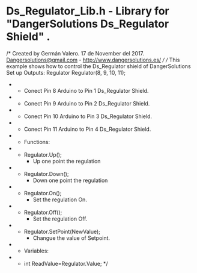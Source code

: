  # Ds_Regulator_Lib.h - Library for "DangerSolutions Ds_Regulator Shield" .
  /*
  Created by Germán Valero. 17 de November del 2017.
  Dangersolutions@gmail.com - http://www.dangersolutions.es/
*/
/*
   This example shows how to control the Ds_Regulator shield of DangerSolutions
    Set up Outputs:
      Regulator Regulator(8, 9, 10, 11);
 *    * Conect Pin 8 Arduino to Pin 1 Ds_Regulator Shield.
 *    * Conect Pin 9 Arduino to Pin 2 Ds_Regulator Shield.
 *    * Conect Pin 10 Arduino to Pin 3 Ds_Regulator Shield.
 *    * Conect Pin 11 Arduino to Pin 4 Ds_Regulator Shield.
 *  * Functions:
 *    * Regulator.Up();
        - Up one point the regulation
 *    * Regulator.Down();
        - Down one point the regulation
 *    * Regulator.On();
        - Set the regulation On.
 *    * Regulator.Off();
        - Set the regulation Off.
 *    * Regulator.SetPoint(NewValue);
        - Changue the value of Setpoint.
 *  * Variables:
 *    * int ReadValue=Regulator.Value;
*/
